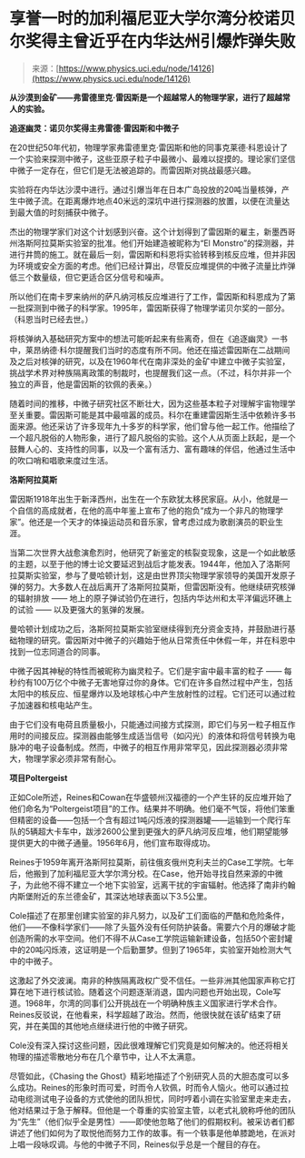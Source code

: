 <!--yml

category: 未分类

date: 2024-05-29 12:32:29

-->

# 享誉一时的加利福尼亚大学尔湾分校诺贝尔奖得主曾近乎在内华达州引爆炸弹失败

> 来源：[https://www.physics.uci.edu/node/14126](https://www.physics.uci.edu/node/14126)

**从沙漠到金矿——弗雷德里克·雷因斯是一个超越常人的物理学家，进行了超越常人的实验。**

**追逐幽灵：诺贝尔奖得主弗雷德·雷因斯和中微子**

在20世纪50年代初，物理学家弗雷德里克·雷因斯和他的同事克莱德·科恩设计了一个实验来探测中微子，这些亚原子粒子中最微小、最难以捉摸的。理论家们坚信中微子一定存在，但它们是无法被追踪的。而雷因斯对挑战最感兴趣。

实验将在内华达沙漠中进行。通过引爆当年在日本广岛投放的20吨当量核弹，产生中微子流。在距离爆炸地点40米远的深坑中进行探测器的放置，以便在流量达到最大值的时刻捕获中微子。

杰出的物理学家们对这个计划感到兴奋。这个计划得到了雷因斯的雇主，新墨西哥州洛斯阿拉莫斯实验室的批准。他们开始建造被昵称为“El Monstro”的探测器，并进行井筒的施工。就在最后一刻，雷因斯和科恩将实验转移到核反应堆，但并非因为环境或安全方面的考虑。他们已经计算出，尽管反应堆提供的中微子流量比炸弹低三个数量级，但它更适合区分信号和噪声。

所以他们在南卡罗来纳州的萨凡纳河核反应堆进行了工作，雷因斯和科恩成为了第一批探测到中微子的科学家。1995年，雷因斯获得了物理学诺贝尔奖的一部分。（科恩当时已经去世。）

将核弹纳入基础研究方案中的想法可能听起来有些离奇，但在《追逐幽灵》一书中，莱昂纳德·科尔提醒我们当时的态度有所不同。他还在描述雷因斯在二战期间及之后对核弹的研究，以及在1960年代在南非深处的金矿中建立中微子实验室，挑战学术界对种族隔离政策的制裁时，也提醒我们这一点。（不过，科尔并非一个独立的声音，他是雷因斯的钦佩的表亲。）

随着时间的推移，中微子研究社区不断壮大，因为这些基本粒子对理解宇宙物理学至关重要。雷因斯可能是其中最喧嚣的成员。科尔在重建雷因斯生活中依赖许多书面来源。他还采访了许多现年九十多岁的科学家，他们曾与他一起工作。他描绘了一个超凡脱俗的人物形象，进行了超凡脱俗的实验。这个人从页面上跃起，是一个鼓舞人心的、支持性的同事，以及一个富有活力、富有趣味的伴侣，他通过生活中的吹口哨和唱歌来度过生活。

**洛斯阿拉莫斯**

雷因斯1918年出生于新泽西州，出生在一个东欧犹太移民家庭。从小，他就是一个自信的高成就者，在他的高中年鉴上宣布了他的抱负“成为一个非凡的物理学家”。他还是一个天才的体操运动员和音乐家，曾考虑过成为歌剧演员的职业生涯。

当第二次世界大战愈演愈烈时，他研究了新鉴定的核裂变现象，这是一个如此敏感的主题，以至于他的博士论文要延迟到战后才能发表。1944年，他加入了洛斯阿拉莫斯实验室，参与了曼哈顿计划，这是由世界顶尖物理学家领导的美国开发原子弹的努力。大多数人在战后离开了洛斯阿拉莫斯，但雷因斯没有。他继续研究核弹的辐射排放 —— 地上的原子弹试验仍在进行，包括内华达州和太平洋偏远环礁上的试验 —— 以及更强大的氢弹的发展。

曼哈顿计划成功之后，洛斯阿拉莫斯实验室继续得到充分资金支持，并鼓励进行基础物理的研究。雷因斯对中微子的兴趣始于他从日常责任中休假一年，并在科恩中找到一位志同道合的同事。

中微子因其神秘的特性而被昵称为幽灵粒子。它们是宇宙中最丰富的粒子 —— 每秒约有100万亿个中微子无害地穿过你的身体。它们在许多自然过程中产生，包括太阳中的核反应、恒星爆炸以及地球核心中产生放射性的过程。它们还可以通过粒子加速器和核电站产生。

由于它们没有电荷且质量极小，只能通过间接方式探测，即它们与另一粒子相互作用时的间接反应。探测器由能够生成适当信号（如闪光）的液体和将信号转换为电脉冲的电子设备制成。然而，中微子的相互作用非常罕见，因此探测器必须非常大，物理学家必须非常有耐心。

**项目Poltergeist**

正如Cole所述，Reines和Cowan在华盛顿州汉福德的一个产生钚的反应堆开始了他们命名为“Poltergeist项目”的工作。结果并不明确。他们毫不气馁，将他们笨重但精密的设备——包括一个含有超过1吨闪烁液的探测器罐——运输到一个爬行车队的5辆超大卡车中，跋涉2600公里到更强大的萨凡纳河反应堆，他们期望能够提供更大的中微子通量。1956年6月，他们宣布取得成功。

Reines于1959年离开洛斯阿拉莫斯，前往俄亥俄州克利夫兰的Case工学院。七年后，他搬到了加利福尼亚大学尔湾分校。在Case，他开始寻找自然来源的中微子，为此他不得不建立一个地下实验室，远离干扰的宇宙辐射。他选择了南非约翰内斯堡附近的东兰德金矿，其深达地球表面以下3.5公里。

Cole描述了在那里创建实验室的非凡努力，以及矿工们面临的严酷和危险条件，他们——不像科学家们——除了头盔外没有任何防护装备。需要六个月的爆破才能创造所需的水平空间。他们不得不从Case工学院运输新建设备，包括50个密封罐中的20吨闪烁液，这证明是一个后勤噩梦。但到了1965年，实验室开始检测大气中的中微子。

这激起了外交波澜。南非的种族隔离政权广受不信任。一些非洲其他国家声称它打算在地下进行核试验。随着这个问题逐渐消退，国内问题也开始出现，Cole写道。1968年，尔湾的同事们公开挑战在一个明确种族主义国家进行学术合作。Reines反驳说，在他看来，科学超越了政治。然而，他很快就在该矿结束了研究，并在美国的其他地点继续进行他的中微子研究。

Cole没有深入探讨这些问题，因此很难理解它们究竟是如何解决的。他还将相关物理的描述零散地分布在几个章节中，让人不太满意。

尽管如此，《Chasing the Ghost》精彩地描述了个别研究人员的大胆态度可以多么成功。Reines的形象时而可爱，时而令人钦佩，时而令人恼火。他可以通过拉动电缆测试电子设备的方式使他的团队担忧，同时哼着小调在实验室里走来走去，他对结果过于急于解释。但他是一个尊重的实验室主管，以老式礼貌称呼他的团队为“先生”（他们似乎全是男性）——即使他忽略了他们的假期权利。被采访者们都讲述了他们如何为了取悦他而努力工作的故事。有一个轶事是他单膝跪地，在派对上唱一段咏叹调。与他的中微子不同，Reines似乎总是一个醒目的存在。
